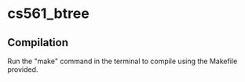 # cs561_btree

## Compilation
Run the "make" command in the terminal to compile using the Makefile provided. 
